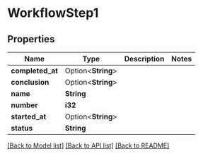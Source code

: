 # WorkflowStep1

## Properties

Name | Type | Description | Notes
------------ | ------------- | ------------- | -------------
**completed_at** | Option<**String**> |  | 
**conclusion** | Option<**String**> |  | 
**name** | **String** |  | 
**number** | **i32** |  | 
**started_at** | Option<**String**> |  | 
**status** | **String** |  | 

[[Back to Model list]](../README.md#documentation-for-models) [[Back to API list]](../README.md#documentation-for-api-endpoints) [[Back to README]](../README.md)


